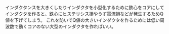 インダクタンスを大きくしたりインダクタを小型化するために鉄心をコアにしてインダクタを作ると、鉄心にヒステリシス損やうず電流損などが発生するためQ値を下げてしまう。
これを防いでQ値の大きいインダクタを作るためには低い周波数で動くコアのない大型のインダクタを作ればいい。
